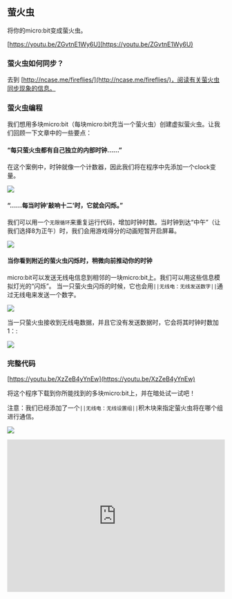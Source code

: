 ## 萤火虫

将你的micro:bit变成萤火虫。

[https://youtu.be/ZGvtnE1Wy6U](https://youtu.be/ZGvtnE1Wy6U)

### 萤火虫如何同步？

去到 [http://ncase.me/fireflies/](http://ncase.me/fireflies/)，阅读有关萤火虫同步现象的信息。

### 萤火虫编程

我们想用多块micro:bit（每块micro:bit充当一个萤火虫）创建虚拟萤火虫。让我们回顾一下文章中的一些要点：

#### “每只萤火虫都有自己独立的内部时钟......”

在这个案例中，时钟就像一个计数器，因此我们将在程序中先添加一个clock变量。

![](https://i.imgur.com/bVHj1db.png)


#### “......每当时钟'敲响十二'时，它就会闪烁。”

我们可以用一个`无限循环`来重复运行代码，增加时钟时数。当时钟到达“中午”（让我们选择8为正午）时，我们会用游戏得分的动画短暂开启屏幕。

![](https://i.imgur.com/M5BX0Mt.png)


#### 当你看到附近的萤火虫闪烁时，稍微向前推动你的时钟

micro:bit可以发送无线电信息到相邻的一块micro:bit上。我们可以用这些信息模拟灯光的“闪烁”。
当一只萤火虫闪烁的时候，它也会用`||无线电：无线发送数字||`通过无线电来发送一个数字。

![](https://i.imgur.com/CT7afgv.png)

当一只萤火虫接收到无线电数据，并且它没有发送数据时，它会将其时钟时数加1：:

![](https://i.imgur.com/XhkPlK6.png)

### 完整代码

[https://youtu.be/XzZeB4yYnEw](https://youtu.be/XzZeB4yYnEw)

将这个程序下载到你所能找到的多块micro:bit上，并在暗处试一试吧！

注意：我们已经添加了一个`||无线电：无线设置组||`积木块来指定萤火虫将在哪个组进行通信。 

![](https://i.imgur.com/csCzzVV.png)

<div style="position:relative;height:0;padding-bottom:70%;overflow:hidden;"><iframe style="position:absolute;top:0;left:0;width:100%;height:100%;" src="https://makecode.microbit.org/#pub:_L8MLAyLRq4ms" frameborder="0" sandbox="allow-popups allow-forms allow-scripts allow-same-origin"></iframe></div>
